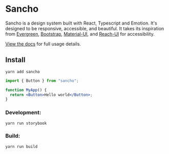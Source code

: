 # Sancho

Sancho is a design system built with React, Typescript and Emotion. It's designed to be responsive, accessible, and beautiful. It takes its inspiration from [Evergreen](https://evergreen.segment.com/), [Bootstrap](https://getbootstrap.com/), [Material-UI](https://material-ui.com/), and [Reach-UI](https://github.com/reach/reach-ui) for accessibility.

[View the docs](/coming-soon) for full usage details.

## Install

```
yarn add sancho
```

```jsx
import { Button } from "sancho";

function MyApp() {
  return <Button>Hello world</Button>;
}
```

### Development:

```
yarn run storybook
```

### Build:

```
yarn run build
```
